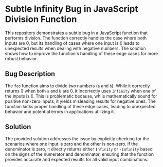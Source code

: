 # Subtle Infinity Bug in JavaScript Division Function

This repository demonstrates a subtle bug in a JavaScript function that performs division. The function correctly handles the case where both inputs are 0, but its handling of cases where one input is 0 leads to unexpected results when dealing with negative numbers.  The solution shows how to improve the function's handling of these edge cases for more robust behavior.

## Bug Description
The `foo` function aims to divide two numbers (`a` and `b`). While it correctly returns 0 when both `a` and `b` are 0, it incorrectly uses `Infinity` when one of the inputs is 0. This is problematic because, while mathematically sound for positive non-zero inputs, it yields misleading results for negative ones. The function lacks proper handling of these edge cases, leading to unexpected behavior and potential errors in applications utilizing it.

## Solution
The provided solution addresses the issue by explicitly checking for the scenarios where one input is zero and the other is non-zero.  If the denominator is zero, it directly returns either `Infinity` or `-Infinity` based on the signs of the numerator and denominator, ensuring that the function provides accurate and expected results for all valid input combinations.
